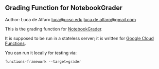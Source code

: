 ## Grading Function for NotebookGrader

Author: Luca de Alfaro <luca@ucsc.edu> <luca.de.alfaro@gmail.com>

This is the grading function for [NotebookGrader](https://github.com/lucadealfaro/notebookgrader-app).

It is supposed to be run in a stateless server; it is written for [Google 
Cloud Functions](https://cloud.google.com/functions).

You can run it locally for testing via: 

    functions-framework --target=grader
